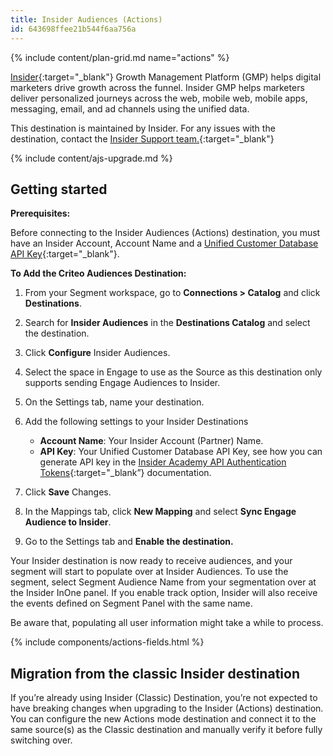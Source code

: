 ```yaml
---
title: Insider Audiences (Actions)
id: 643698ffee21b544f6aa756a
---
```


{% include content/plan-grid.md name="actions" %}

[Insider](https://useinsider.com/integration/segment/?utm_source=segmentio&utm_medium=docs&utm_campaign=partners){:target="_blank"} Growth Management Platform (GMP) helps digital marketers drive growth across the funnel. Insider GMP helps marketers deliver personalized journeys across the web, mobile web, mobile apps, messaging, email, and ad channels using the unified data.

This destination is maintained by Insider. For any issues with the destination, contact the [Insider Support team.](mailto:insiderhelp@useinsider.com){:target="_blank"}

{% include content/ajs-upgrade.md %}

## Getting started

**Prerequisites:**

Before connecting to the Insider Audiences (Actions) destination, you must have an Insider Account, Account Name and a [Unified Customer Database API Key](https://academy.useinsider.com/docs/api-authentication-tokens){:target="_blank"}.

**To Add the Criteo Audiences Destination:**

1. From your Segment workspace, go to **Connections > Catalog** and click **Destinations**.

2. Search for **Insider Audiences** in the **Destinations Catalog** and select the destination.

3. Click **Configure** Insider Audiences.

4. Select the space in Engage to use as the Source as this destination only supports sending Engage Audiences to Insider.

5. On the Settings tab, name your destination.

6. Add the following settings to your Insider Destinations

   - **Account Name**: Your Insider Account (Partner) Name.
   - **API Key**: Your Unified Customer Database API Key, see how you can generate API key in the [Insider Academy API Authentication Tokens](https://academy.useinsider.com/docs/api-authentication-tokens#generate-api-key){:target="_blank”} documentation.

7. Click **Save** Changes.

8. In the Mappings tab, click **New Mapping** and select **Sync Engage Audience to Insider**.

9. Go to the Settings tab and **Enable the destination.**

Your Insider destination is now ready to receive audiences, and your segment will start to populate over at Insider Audiences. To use the segment, select Segment Audience Name from your segmentation over at the Insider InOne panel. If you enable track option, Insider will also receive the events defined on Segment Panel with the same name.

Be aware that, populating all user information might take a while to process.

{% include components/actions-fields.html %}

## Migration from the classic Insider destination

If you’re already using Insider (Classic) Destination, you’re not expected to have breaking changes when upgrading to the Insider (Actions) destination. You can configure the new Actions mode destination and connect it to the same source(s) as the Classic destination and manually verify it before fully switching over.